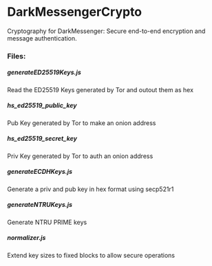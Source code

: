 # DarkMessengerCrypto
Cryptography for DarkMessenger: Secure end-to-end encryption and message authentication.


### Files:

##### generateED25519Keys.js  
Read the ED25519 Keys generated by Tor and outout them as hex

##### hs_ed25519_public_key
Pub Key generated by Tor to make an onion address

##### hs_ed25519_secret_key
Priv Key generated by Tor to auth an onion address

##### generateECDHKeys.js
Generate a priv and pub key in hex format using secp521r1 

##### generateNTRUKeys.js
Generate NTRU PRIME keys

##### normalizer.js
Extend key sizes to fixed blocks to allow secure operations
